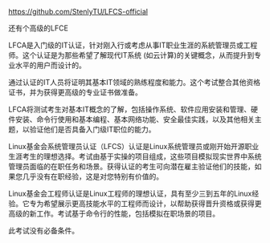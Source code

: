 https://github.com/StenlyTU/LFCS-official

还有个高级的LFCE


LFCA是入门级的IT认证，针对刚入行或考虑从事IT职业生涯的系統管理员或工程师。这个认证是为那些希望了解现代IT系统 (如云计算)的关键概念，从而提升到专业水平的用户而设计的。

 

通过认证的IT人员将证明其基本IT领域的熟练程度和能力。这个考试整合其他资格证书，并为获得更高级的专业证书做准备。

 

LFCA将测试考生对基本IT概念的了解，包括操作系统、软件应用安装和管理、硬件安装、命令行使用和基本编程、基本网络功能、安全最佳实践，以及其他相关主题，以验证他们是否具备入门级IT职位的能力。



Linux基金会系统管理员认证（LFCS）认证是Linux系统管理员或刚开始开源职业生涯考生的理想选择。考试由基于实操的项目组成，这些项目模拟现实世界中系统管理员面临的在职任务和场景。获得认证的考生可向潜在雇主验证他们的技能，如果您几乎没有在职经验，这是对您特别有价值的。



Linux基金会工程师认证是Linux工程师的理想认证，具有至少三到五年的Linux经验。它专为希望展示更高技能水平的工程师而设计，以帮助获得晋升资格或获得更高级的新工作。考试基于命令行的性能，包括模拟在职场景的项目。

 

此考试没有必备条件。
